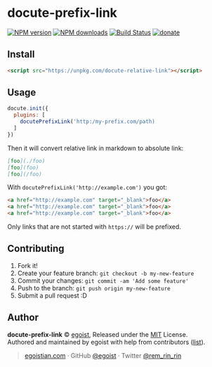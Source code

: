 # docute-prefix-link

[![NPM version](https://img.shields.io/npm/v/docute-prefix-link.svg?style=flat)](https://npmjs.com/package/docute-prefix-link) [![NPM downloads](https://img.shields.io/npm/dm/docute-prefix-link.svg?style=flat)](https://npmjs.com/package/docute-prefix-link) [![Build Status](https://img.shields.io/circleci/project/egoist/docute-prefix-link/master.svg?style=flat)](https://circleci.com/gh/egoist/docute-prefix-link) [![donate](https://img.shields.io/badge/$-donate-ff69b4.svg?maxAge=2592000&style=flat)](https://github.com/egoist/donate)

## Install

```html
<script src="https://unpkg.com/docute-relative-link"></script> 
```

## Usage

```js
docute.init({
  plugins: [
    docutePrefixLink('http:/my-prefix.com/path)
  ]
})
```

Then it will convert relative link in markdown to absolute link:

```markdown
[foo](./foo)
[foo](foo)
[foo](/foo)
```

With `docutePrefixLink('http://example.com')` you got:

```html
<a href="http://example.com" target="_blank">foo</a>
<a href="http://example.com" target="_blank">foo</a>
<a href="http://example.com" target="_blank">foo</a>
```

Only links that are not started with `https://` will be prefixed.

## Contributing

1. Fork it!
2. Create your feature branch: `git checkout -b my-new-feature`
3. Commit your changes: `git commit -am 'Add some feature'`
4. Push to the branch: `git push origin my-new-feature`
5. Submit a pull request :D


## Author

**docute-prefix-link** © [egoist](https://github.com/egoist), Released under the [MIT](./LICENSE) License.<br>
Authored and maintained by egoist with help from contributors ([list](https://github.com/egoist/docute-prefix-link/contributors)).

> [egoistian.com](https://egoistian.com) · GitHub [@egoist](https://github.com/egoist) · Twitter [@rem_rin_rin](https://twitter.com/rem_rin_rin)
